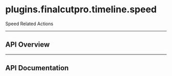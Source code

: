 # plugins.finalcutpro.timeline.speed

Speed Related Actions

---

## API Overview

---

## API Documentation

